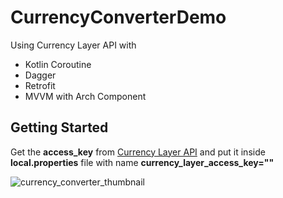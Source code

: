 # CurrencyConverterDemo
Using Currency Layer API with

* Kotlin Coroutine
* Dagger
* Retrofit
* MVVM with Arch Component

## Getting Started
Get the **access_key** from [Currency Layer API](https://currencylayer.com/documentation) and put it inside **local.properties** file with name **currency_layer_access_key=""**


![currency_converter_thumbnail](https://user-images.githubusercontent.com/22369188/108065174-b4ba4680-7085-11eb-9c85-90423ca31c21.jpg)

